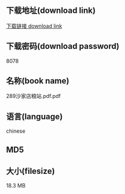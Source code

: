 ## 下载地址(download link)
[下载链接 download link](https://tutu365.netlify.app/?s=289%E6%B2%99%E5%AE%B6%E5%BA%97%E7%B2%AE%E7%AB%99.pdf)

## 下载密码(download password)
8078

## 名称(book name)
289沙家店粮站.pdf.pdf

## 语言(language)
chinese

## MD5


## 大小(filesize)
18.3 MB
